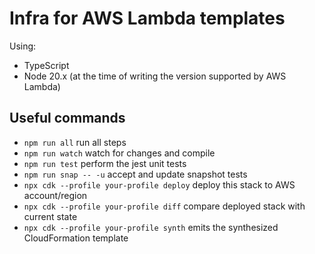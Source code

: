 # Infra for AWS Lambda templates

Using:

* TypeScript
* Node 20.x (at the time of writing the version supported by AWS Lambda)

## Useful commands

* `npm run all`         run all steps
* `npm run watch`       watch for changes and compile
* `npm run test`        perform the jest unit tests
* `npm run snap -- -u`  accept and update snapshot tests
* `npx cdk --profile your-profile deploy` deploy this stack to AWS account/region
* `npx cdk --profile your-profile diff`   compare deployed stack with current state
* `npx cdk --profile your-profile synth`  emits the synthesized CloudFormation template
